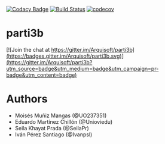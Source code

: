 [![Codacy Badge](https://api.codacy.com/project/badge/Grade/53ec97dfbe3449c0b0031504862909bb)](https://www.codacy.com/app/UO237351/parti3b?utm_source=github.com&amp;utm_medium=referral&amp;utm_content=Arquisoft/parti3b&amp;utm_campaign=Badge_Grade)
[![Build Status](https://travis-ci.org/Arquisoft/parti3b.svg?branch=master)](https://travis-ci.org/Arquisoft/parti3b)
[![codecov](https://codecov.io/gh/Arquisoft/parti3b/branch/master/graph/badge.svg)](https://codecov.io/gh/Arquisoft/parti3b)


# parti3b

[![Join the chat at https://gitter.im/Arquisoft/parti3b](https://badges.gitter.im/Arquisoft/parti3b.svg)](https://gitter.im/Arquisoft/parti3b?utm_source=badge&utm_medium=badge&utm_campaign=pr-badge&utm_content=badge)



# Authors

* Moisés Muñiz Mangas (@UO237351)
* Eduardo Martínez Chillón (@Unioviedu)
* Seila Khayat Prada (@SeilaPr)
* Iván Pérez Santiago (@Ivanpsl)


